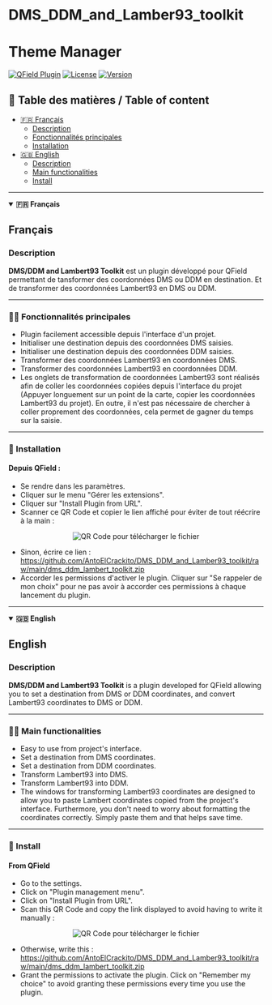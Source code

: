 # DMS_DDM_and_Lamber93_toolkit

# Theme Manager

[![QField Plugin](https://img.shields.io/badge/QField-Plugin-008000?style=flat&logo=github)](https://github.com/topics/qfield-plugin)
[![License](https://img.shields.io/badge/license-GPLv3-blue)](https://www.gnu.org/licenses/quick-guide-gplv3.en.html)
[![Version](https://img.shields.io/badge/version-1.0.0-orange)](https://github.com/AntoElCrackito/DMS_DDM_and_Lamber93_toolkit/tree/main)

## 📑 Table des matières / Table of content

- [🇫🇷 Français](#français)
  - [Description](#description)
  - [Fonctionnalités principales](#-fonctionnalités-principales)
  - [Installation](#-installation)
- [🇬🇧 English](#english)
  - [Description](#description-1)
  - [Main functionalities](#-main-functionalities)
  - [Install](#-install)

---

<details open>
<summary><strong>🇫🇷 Français</strong></summary>

## Français

### Description

**DMS/DDM and Lambert93 Toolkit** est un plugin développé pour QField permettant de tansformer des coordonnées DMS ou DDM en destination. Et de transformer des coordonnées Lambert93 en DMS ou DDM.

---

### 👨‍💻 Fonctionnalités principales

- Plugin facilement accessible depuis l'interface d'un projet.
- Initialiser une destination depuis des coordonnées DMS saisies.
- Initialiser une destination depuis des coordonnées DDM saisies.
- Transformer des coordonnées Lambert93 en coordonnées DMS.
- Transformer des coordonnées Lambert93 en coordonnées DDM.
- Les onglets de transformation de coordonnées Lambert93 sont réalisés afin de coller les coordonnées copiées depuis l'interface du projet (Appuyer longuement sur un point de la carte, copier les coordonnées Lambert93 du projet). En outre, il n'est pas nécessaire de chercher à coller proprement des coordonnées, cela permet de gagner du temps sur la saisie.

---

### 📶 Installation

#### Depuis QField :

- Se rendre dans les paramètres.
- Cliquer sur le menu "Gérer les extensions".
- Cliquer sur "Install Plugin from URL".
- Scanner ce QR Code et copier le lien affiché pour éviter de tout réécrire à la main :

<p align="center">
  <img src="https://api.qrserver.com/v1/create-qr-code/?data=https://github.com/AntoElCrackito/DMS_DDM_and_Lamber93_toolkit/raw/main/dms_ddm_lambert_toolkit.zip&size=100x100" alt="QR Code pour télécharger le fichier" />
</p>

- Sinon, écrire ce lien : https://github.com/AntoElCrackito/DMS_DDM_and_Lamber93_toolkit/raw/main/dms_ddm_lambert_toolkit.zip
- Accorder les permissions d'activer le plugin. Cliquer sur "Se rappeler de mon choix" pour ne pas avoir à accorder ces permissions à chaque lancement du plugin.

</details>

---

<details open>
<summary><strong>🇬🇧 English</strong></summary>

## English

### Description

**DMS/DDM and Lambert93 Toolkit** is a plugin developed for QField allowing you to set a destination from DMS or DDM coordinates, and convert Lambert93 coordinates to DMS or DDM.

---

### 👨‍💻 Main functionalities

- Easy to use from project's interface.
- Set a destination from DMS coordinates.
- Set a destination from DDM coordinates.
- Transform Lambert93 into DMS.
- Transform Lambert93 into DDM.
- The windows for transforming Lambert93 coordinates are designed to allow you to paste Lambert coordinates copied from the project's interface. Furthermore, you don't need to worry about formatting the coordinates correctly. Simply paste them and that helps save time.

---

### 📶 Install

#### From QField

- Go to the settings.
- Click on "Plugin management menu".
- Click on "Install Plugin from URL".
- Scan this QR Code and copy the link displayed to avoid having to write it manually :

<p align="center">
  <img src="https://api.qrserver.com/v1/create-qr-code/?data=https://github.com/AntoElCrackito/DMS_DDM_and_Lamber93_toolkit/raw/main/dms_ddm_lambert_toolkit.zip&size=100x100" alt="QR Code pour télécharger le fichier" />
</p>

- Otherwise, write this : https://github.com/AntoElCrackito/DMS_DDM_and_Lamber93_toolkit/raw/main/dms_ddm_lambert_toolkit.zip
- Grant the permissions to activate the plugin. Click on "Remember my choice" to avoid granting these permissions every time you use the plugin.

</details>
